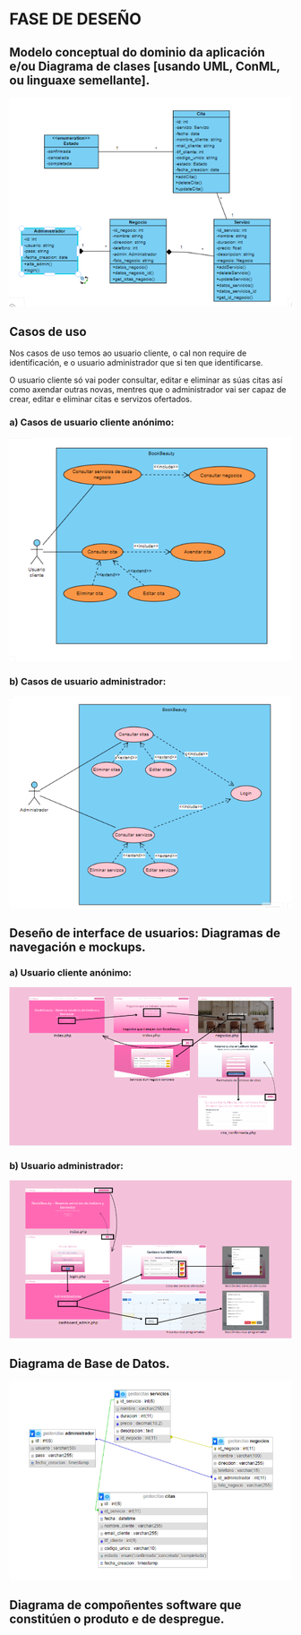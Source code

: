 # FASE DE DESEÑO

## Modelo conceptual do dominio da aplicación e/ou Diagrama de clases [usando UML, ConML, ou linguaxe semellante].
![Diagrama de clases](../img/diagramaClases.PNG)

## Casos de uso
Nos casos de uso temos ao usuario cliente, o cal non require de identificación, e o usuario administrador que si ten que identificarse.

O usuario cliente só vai poder consultar, editar e eliminar as súas citas así como axendar outras novas, mentres que o administrador vai ser capaz de crear, editar e eliminar citas e servizos ofertados.

### a) Casos de usuario cliente anónimo:
![Casos de uso cliente](../img/casosUso.PNG)

### b) Casos de usuario administrador:
![Casos de uso administrador](../img/casosUso2.PNG)

## Deseño de interface de usuarios: Diagramas de navegación e mockups.

### a) Usuario cliente anónimo:
![Usuario: ](../img/mockupUser.PNG)

### b) Usuario administrador:
![Administrador: ](../img/mockupAdmin.PNG)


## Diagrama de Base de Datos.
![Diagrama de Base de Datos](../img/diagramaBD.PNG)

## Diagrama de compoñentes software que constitúen o produto e de despregue.
